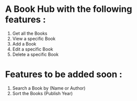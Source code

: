 # A Book Hub with the following features :

1) Get all the Books
2) View a specific Book
3) Add a Book
4) Edit a specific Book
5) Delete a specific Book

# Features to be added soon : 

1) Search a Book by (Name or Author)
2) Sort the Books (Publish Year)
